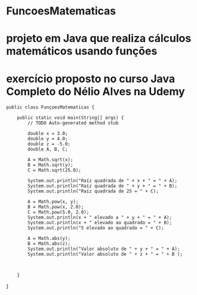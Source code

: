# FuncoesMatematicas
# projeto em Java que realiza cálculos matemáticos usando funções
# exercício proposto no curso Java Completo do Nélio Alves na Udemy 

	public class FunçoesMatematicas {

		public static void main(String[] args) {
			// TODO Auto-generated method stub
			
			double x = 3.0;
			double y = 4.0;
			double z = -5.0;
			double A, B, C;
			
			A = Math.sqrt(x);
			B = Math.sqrt(y);
			C = Math.sqrt(25.0);
			
			System.out.println("Raíz quadrada de " + x + " = " + A);
			System.out.println("Raíz quadrada de " + y + " = " + B);
			System.out.println("Raíz quadrada de 25 = " + C);
			
			A = Math.pow(x, y);
			B = Math.pow(x, 2.0);
			C = Math.pow(5.0, 2.0);
			System.out.println(x + " elevado a " + y + " = " + A);
			System.out.println(x + " elevado ao quadrado = " + B);
			System.out.println("5 elevado ao quadrado = " + C);
			
			A = Math.abs(y);
			B = Math.abs(z);
			System.out.println("Valor absoluto de " + y + " = " + A);
			System.out.println("Valor absoluto de " + z + " = " + B );
			
			
			
		}

}

